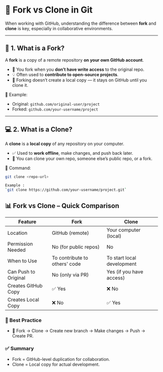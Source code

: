 # 🔀 Fork vs Clone in Git

When working with GitHub, understanding the difference between **fork** and **clone** is key, especially in collaborative environments.

---

## 🔧 1. What is a Fork?

A **fork** is a copy of a remote repository **on your own GitHub account**.

- 🔁 You fork when you **don’t have write access** to the original repo.
- 💡 Often used to **contribute to open-source projects**.
- 🚫 Forking doesn’t create a local copy — it stays on GitHub until you clone it.

📌 Example:
- Original: `github.com/original-user/project`
- Forked: `github.com/your-username/project`

---

## 💻 2. What is a Clone?

A **clone** is a **local copy** of any repository on your computer.

- ✅ Used to **work offline**, make changes, and push back later.
- 🔐 You can clone your own repo, someone else’s public repo, or a fork.

📌 Command:

```bash
git clone <repo-url>

Example :
`git clone https://github.com/your-username/project.git`

```

## 📊 Fork vs Clone – Quick Comparison

| Feature              | Fork                          | Clone                      |
| -------------------- | ----------------------------- | -------------------------- |
| Location             | GitHub (remote)               | Your computer (local)      |
| Permission Needed    | No (for public repos)         | No                         |
| When to Use          | To contribute to others' code | To start local development |
| Can Push to Original | No (only via PR)              | Yes (if you have access)   |
| Creates GitHub Copy  | ✅ Yes                         | ❌ No                       |
| Creates Local Copy   | ❌ No                          | ✅ Yes                      |


### 🧠 Best Practice
 - 🔸 Fork → Clone → Create new branch → Make changes → Push → Create PR.


### ✅ Summary
- Fork = GitHub-level duplication for collaboration.
- Clone = Local copy for actual development.


